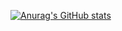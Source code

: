 [![Anurag's GitHub stats](https://github-readme-stats.vercel.app/api?username=Valinor13)](https://github.com/Valinor13/github-readme-stats)